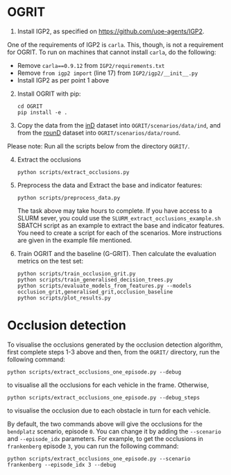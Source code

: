 # OGRIT

1) Install IGP2, as specified on https://github.com/uoe-agents/IGP2.


One of the requirements of IGP2 is `carla`. This, though, is not a requirement for OGRIT. To run on machines that cannot 
install `carla`, do the following:
- Remove `carla==0.9.12` from `IGP2/requirements.txt`
- Remove `from igp2 import` (line 17) from `IGP2/igp2/__init__.py`
- Install IGP2 as per point 1 above

2) Install OGRIT with pip: 
    ```
    cd OGRIT
    pip install -e .
    ```

3) Copy the data from the [inD](https://www.ind-dataset.com/) dataset into `OGRIT/scenarios/data/ind`, and from the [rounD](https://www.round-dataset.com/) dataset into `OGRIT/scenarios/data/round`.


Please note: Run all the scripts below from the directory `OGRIT/`.

4) Extract the occlusions
    ```
    python scripts/extract_occlusions.py
    ```

5) Preprocess the data and Extract the base and indicator features:
   ```
   python scripts/preprocess_data.py
   ```
   
   The task above may take hours to complete. If you have access to a SLURM sever, you could use the `SLURM_extract_occlusions_example.sh` SBATCH script
as an example to extract the base and indicator features. You need to create a script for each of the scenarios. 
More instructions are given in the example file mentioned.


7) Train OGRIT and the baseline (G-GRIT). Then calculate the evaluation metrics on the test set:

    ```
    python scripts/train_occlusion_grit.py
    python scripts/train_generalised_decision_trees.py
    python scripts/evaluate_models_from_features.py --models occlusion_grit,generalised_grit,occlusion_baseline
    python scripts/plot_results.py
    ```

# Occlusion detection

To visualise the occlusions generated by the occlusion detection algorithm, first complete steps 1-3 above and then, 
from the `OGRIT/` directory, run the following command:
```
python scripts/extract_occlusions_one_episode.py --debug
```

to visualise all the occlusions for each vehicle in the frame. Otherwise, 

```
python scripts/extract_occlusions_one_episode.py --debug_steps
```

to visualise the occlusion due to each obstacle in turn for each vehicle. 

By default, the two commands above will give the occlusions for the `bendplatz` scenario, episode `0`. 
You can change it by adding the `--scenario` and `--episode_idx` parameters.
For example, to get the occlusions in `frankenberg` episode `3`, you can run the following command:
```
python scripts/extract_occlusions_one_episode.py --scenario frankenberg --episode_idx 3 --debug
```

